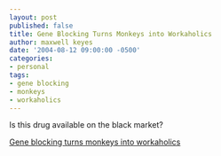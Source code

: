 ```yaml
---
layout: post
published: false
title: Gene Blocking Turns Monkeys into Workaholics
author: maxwell keyes
date: '2004-08-12 09:00:00 -0500'
categories:
- personal
tags:
- gene blocking
- monkeys
- workaholics
---
```


Is this drug available on the black market?

[Gene blocking turns monkeys into workaholics](https://science.slashdot.org/story/04/08/12/1249240/gene-therapy-turns-slackers-into-workaholics)
